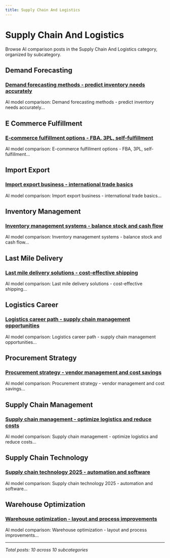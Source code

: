 ```yaml
---
title: Supply Chain And Logistics
---
```


# Supply Chain And Logistics

Browse AI comparison posts in the Supply Chain And Logistics category, organized by subcategory.

## Demand Forecasting

### [Demand forecasting methods - predict inventory needs accurately](demand-forecasting/chatgpt-vs-deepseek-vs-mistral-demand-forecasting-8085.md)

AI model comparison: Demand forecasting methods - predict inventory needs accurately...

## E Commerce Fulfillment

### [E-commerce fulfillment options - FBA, 3PL, self-fulfillment](e-commerce-fulfillment/claude-vs-grok-vs-mistral-e-commerce-fulfillment-6955.md)

AI model comparison: E-commerce fulfillment options - FBA, 3PL, self-fulfillment...

## Import Export

### [Import export business - international trade basics](import-export/chatgpt-vs-claude-vs-mistral-import-export-8893.md)

AI model comparison: Import export business - international trade basics...

## Inventory Management

### [Inventory management systems - balance stock and cash flow](inventory-management/chatgpt-vs-grok-vs-mistral-inventory-management-4069.md)

AI model comparison: Inventory management systems - balance stock and cash flow...

## Last Mile Delivery

### [Last mile delivery solutions - cost-effective shipping](last-mile-delivery/claude-vs-gemini-vs-grok-last-mile-delivery-9420.md)

AI model comparison: Last mile delivery solutions - cost-effective shipping...

## Logistics Career

### [Logistics career path - supply chain management opportunities](logistics-career/claude-vs-deepseek-vs-mistral-logistics-career-3219.md)

AI model comparison: Logistics career path - supply chain management opportunities...

## Procurement Strategy

### [Procurement strategy - vendor management and cost savings](procurement-strategy/chatgpt-vs-claude-vs-grok-procurement-strategy-7846.md)

AI model comparison: Procurement strategy - vendor management and cost savings...

## Supply Chain Management

### [Supply chain management - optimize logistics and reduce costs](supply-chain-management/deepseek-vs-gemini-vs-mistral-supply-chain-management-2505.md)

AI model comparison: Supply chain management - optimize logistics and reduce costs...

## Supply Chain Technology

### [Supply chain technology 2025 - automation and software](supply-chain-technology/chatgpt-vs-deepseek-vs-mistral-supply-chain-technology-4430.md)

AI model comparison: Supply chain technology 2025 - automation and software...

## Warehouse Optimization

### [Warehouse optimization - layout and process improvements](warehouse-optimization/chatgpt-vs-deepseek-vs-gemini-warehouse-optimization-4037.md)

AI model comparison: Warehouse optimization - layout and process improvements...

---

*Total posts: 10 across 10 subcategories*
